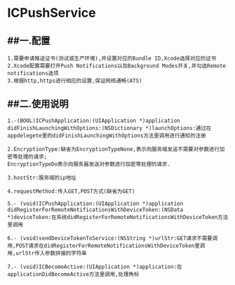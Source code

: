 # ICPushService
## 

##一.配置
-----

    1.需要申请推送证书(测试或生产环境),并设置对应的Bundle ID,Xcode选择对应的证书
    2.Xcode配置需要打开Push Notifications以及Background Modes开关,并勾选Remote notifications选项
    3.根据http,https进行相应的设置,保证网络通畅(ATS)

##二.使用说明
------

    1.-(BOOL)ICPushApplication:(UIApplication *)application didFinishLaunchingWithOptions:(NSDictionary *)launchOptions:通过在appdelegete里的didFinishLaunchingWithOptions方法里调用进行通知的注册

    2.EncryptionType:缺省为EncryptionTypeNone,表示向服务端发送不需要对参数进行加密等处理的请求;
    EncryptionTypeDo表示向服务器发送对参数进行加密等处理的请求.

    3.hostStr:服务端的ip地址

    4.requestMethod:传入GET,POST方式(缺省为GET)

    5.- (void)ICPushApplication:(UIApplication *)application didRegisterForRemoteNotificationsWithDeviceToken:(NSData *)deviceToken:在系统didRegisterForRemoteNotificationsWithDeviceToken方法里调用

    6.- (void)sendDeviceTokenToService:(NSString *)urlStr:GET请求不需要调用,POST请求在didRegisterForRemoteNotificationsWithDeviceToken里调用,urlStr传入参数拼接的字符串

    7.- (void)ICBecomeActive:(UIApplication *)application:在applicationDidBecomeActive方法里调用,处理角标

### 


